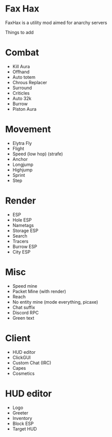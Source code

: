 # Fax Hax
FaxHax is a utility mod aimed for anarchy servers

Things to add

# Combat
- Kill Aura
- Offhand 
- Auto totem 
- Chrous Replacer 
- Surround
- Criticles 
- Auto 32k 
- Burrow 
- Piston Aura

# Movement
- Elytra Fly 
- Flight
- Speed (low hop) (strafe) 
- Anchor
- Longjump 
- Highjump 
- Sprint
- Step

# Render
- ESP
- Hole ESP 
- Nametags
- Storage ESP 
- Search
- Tracers 
- Burrow ESP 
- City ESP

# Misc
- Speed mine 
- Packet Mine (with render)
- Reach
- No entity mine (mode everything, picaxe)
- Chat suffix
- Discord RPC
- Green text

# Client
- HUD editor
- ClickGUI 
- Custom Chat (IRC) 
- Capes 
- Cosmetics

# HUD editor
- Logo
- Greeter 
- Inventory 
- Block ESP
- Target HUD


